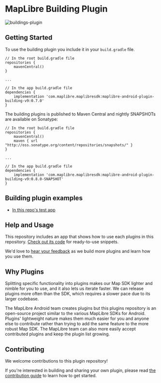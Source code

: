 # MapLibre Building Plugin

![buildings-plugin](https://user-images.githubusercontent.com/4394910/28844435-71442d04-76b9-11e7-8866-ee6a94306353.gif)

## Getting Started

<!-- [More documentation about the plugin can be found here](https://www.mapbox.com/android-docs/plugins/overview/building/) -->

To use the building plugin you include it in your `build.gradle` file.

```
// In the root build.gradle file
repositories {
    mavenCentral()
}

...

// In the app build.gradle file
dependencies {
    implementation 'com.maplibre.maplibresdk:maplibre-android-plugin-building-v9:0.7.0'
}
```

The building plugins is published to Maven Central and nightly SNAPSHOTs are available on Sonatype:

```
// In the root build.gradle file
repositories {
    mavenCentral()
    maven { url "http://oss.sonatype.org/content/repositories/snapshots/" }
}

...

// In the app build.gradle file
dependencies {
    implementation 'com.maplibre.maplibresdk:maplibre-android-plugin-building-v9:0.8.0-SNAPSHOT'
}
```

## Building plugin examples

- [In this repo's test app](https://github.com/maplibre/maplibre-plugins-android/blob/master/app/src/main/java/com/mapbox/mapboxsdk/plugins/testapp/activity/building/BuildingActivity.kt)

## Help and Usage

This repository includes an app that shows how to use each plugins in this repository. [Check out its code](https://github.com/maplibre/maplibre-plugins-android/tree/master/app/src/main/java/com/mapbox/mapboxsdk/plugins/testapp/activity) for ready-to-use snippets.

We'd love to [hear your feedback](https://github.com/maplibre/maplibre-plugins-android/issues) as we build more plugins and learn how you use them.

## Why Plugins

Splitting specific functionality into plugins makes our Map SDK lighter and nimble for you to use, and it also lets us iterate faster. We can release plugins more often than the SDK, which requires a slower pace due to its larger codebase.

The MapLibre Android team creates plugins but this plugins repository is an open-source project similar to the various MapLibre SDKs for Android.
Plugins' lightweight nature makes them much easier for you and anyone else to contribute rather than trying to add the same feature to the more robust Map SDK. The MapLibre team can also more easily accept contributed plugins and keep the plugin list growing.

## Contributing

We welcome contributions to this plugin repository!

If you're interested in building and sharing your own plugin, please read [the contribution guide](https://github.com/maplibre/maplibre-plugins-android/blob/master/CONTRIBUTING.md) to learn how to get started.
